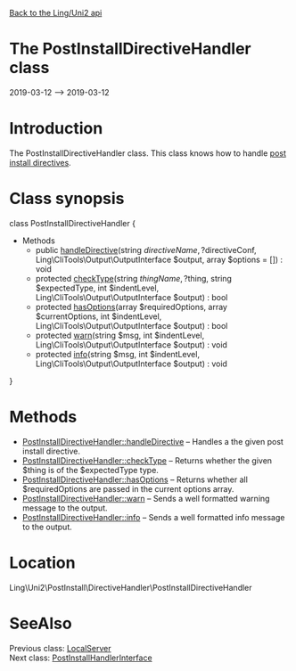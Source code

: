 [Back to the Ling/Uni2 api](https://github.com/lingtalfi/Uni2/blob/master/doc/api/Ling/Uni2.md)



The PostInstallDirectiveHandler class
================
2019-03-12 --> 2019-03-12






Introduction
============

The PostInstallDirectiveHandler class.
This class knows how to handle [post install directives](https://github.com/lingtalfi/Uni2/blob/master/README.md#dependencies-byml).



Class synopsis
==============


class <span class="pl-k">PostInstallDirectiveHandler</span>  {

- Methods
    - public [handleDirective](https://github.com/lingtalfi/Uni2/blob/master/doc/api/Ling/Uni2/PostInstall/DirectiveHandler/PostInstallDirectiveHandler/handleDirective.md)(string $directiveName, ?$directiveConf, Ling\CliTools\Output\OutputInterface $output, array $options = []) : void
    - protected [checkType](https://github.com/lingtalfi/Uni2/blob/master/doc/api/Ling/Uni2/PostInstall/DirectiveHandler/PostInstallDirectiveHandler/checkType.md)(string $thingName, ?$thing, string $expectedType, int $indentLevel, Ling\CliTools\Output\OutputInterface $output) : bool
    - protected [hasOptions](https://github.com/lingtalfi/Uni2/blob/master/doc/api/Ling/Uni2/PostInstall/DirectiveHandler/PostInstallDirectiveHandler/hasOptions.md)(array $requiredOptions, array $currentOptions, int $indentLevel, Ling\CliTools\Output\OutputInterface $output) : bool
    - protected [warn](https://github.com/lingtalfi/Uni2/blob/master/doc/api/Ling/Uni2/PostInstall/DirectiveHandler/PostInstallDirectiveHandler/warn.md)(string $msg, int $indentLevel, Ling\CliTools\Output\OutputInterface $output) : void
    - protected [info](https://github.com/lingtalfi/Uni2/blob/master/doc/api/Ling/Uni2/PostInstall/DirectiveHandler/PostInstallDirectiveHandler/info.md)(string $msg, int $indentLevel, Ling\CliTools\Output\OutputInterface $output) : void

}






Methods
==============

- [PostInstallDirectiveHandler::handleDirective](https://github.com/lingtalfi/Uni2/blob/master/doc/api/Ling/Uni2/PostInstall/DirectiveHandler/PostInstallDirectiveHandler/handleDirective.md) &ndash; Handles a the given post install directive.
- [PostInstallDirectiveHandler::checkType](https://github.com/lingtalfi/Uni2/blob/master/doc/api/Ling/Uni2/PostInstall/DirectiveHandler/PostInstallDirectiveHandler/checkType.md) &ndash; Returns whether the given $thing is of the $expectedType type.
- [PostInstallDirectiveHandler::hasOptions](https://github.com/lingtalfi/Uni2/blob/master/doc/api/Ling/Uni2/PostInstall/DirectiveHandler/PostInstallDirectiveHandler/hasOptions.md) &ndash; Returns whether all $requiredOptions are passed in the current options array.
- [PostInstallDirectiveHandler::warn](https://github.com/lingtalfi/Uni2/blob/master/doc/api/Ling/Uni2/PostInstall/DirectiveHandler/PostInstallDirectiveHandler/warn.md) &ndash; Sends a well formatted warning message to the output.
- [PostInstallDirectiveHandler::info](https://github.com/lingtalfi/Uni2/blob/master/doc/api/Ling/Uni2/PostInstall/DirectiveHandler/PostInstallDirectiveHandler/info.md) &ndash; Sends a well formatted info message to the output.





Location
=============
Ling\Uni2\PostInstall\DirectiveHandler\PostInstallDirectiveHandler


SeeAlso
==============
Previous class: [LocalServer](https://github.com/lingtalfi/Uni2/blob/master/doc/api/Ling/Uni2/LocalServer/LocalServer.md)<br>Next class: [PostInstallHandlerInterface](https://github.com/lingtalfi/Uni2/blob/master/doc/api/Ling/Uni2/PostInstall/Handler/PostInstallHandlerInterface.md)<br>
